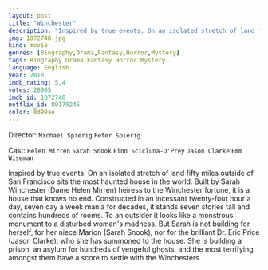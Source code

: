 ```yaml
---
layout: post
title: "Winchester"
description: "Inspired by true events. On an isolated stretch of land fifty miles outside of San Francisco sits the most haunted house in the world. Built by Sarah Winchester (Dame Helen Mirren) heiress to the Winchester fortune, it is a house that knows no end. Constructed in an incessant twenty-four hour a day, seven day a week mania for decades, it stands seven stories tall and contains hundreds of rooms. To an outsider it looks like a monstrous monument to a disturbed woman's madness. But Sarah is not building for herself, for her niece Marion (Sarah Snook), nor for the brilliant .."
img: 1072748.jpg
kind: movie
genres: [Biography,Drama,Fantasy,Horror,Mystery]
tags: Biography Drama Fantasy Horror Mystery 
language: English
year: 2018
imdb_rating: 5.4
votes: 28965
imdb_id: 1072748
netflix_id: 80179245
color: 8d99ae
---
```

Director: `Michael Spierig` `Peter Spierig`  

Cast: `Helen Mirren` `Sarah Snook` `Finn Scicluna-O'Prey` `Jason Clarke` `Emm Wiseman` 

Inspired by true events. On an isolated stretch of land fifty miles outside of San Francisco sits the most haunted house in the world. Built by Sarah Winchester (Dame Helen Mirren) heiress to the Winchester fortune, it is a house that knows no end. Constructed in an incessant twenty-four hour a day, seven day a week mania for decades, it stands seven stories tall and contains hundreds of rooms. To an outsider it looks like a monstrous monument to a disturbed woman's madness. But Sarah is not building for herself, for her niece Marion (Sarah Snook), nor for the brilliant Dr. Eric Price (Jason Clarke), who she has summoned to the house. She is building a prison, an asylum for hundreds of vengeful ghosts, and the most terrifying amongst them have a score to settle with the Winchesters.
